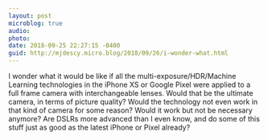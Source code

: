 ```yaml
---
layout: post
microblog: true
audio: 
photo: 
date: 2018-09-25 22:27:15 -0400
guid: http://mjdescy.micro.blog/2018/09/26/i-wonder-what.html
---
```

I wonder what it would be like if all the multi-exposure/HDR/Machine Learning technologies in the iPhone XS or Google Pixel were applied to a full frame camera with interchangeable lenses. Would that be the ultimate camera, in terms of picture quality? Would the technology not even work in that kind of camera for some reason? Would it work but not be necessary anymore? Are DSLRs more advanced than I even know, and do some of this stuff just as good as the latest iPhone or Pixel already?
